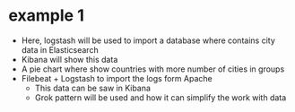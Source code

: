 # example 1
 - Here, logstash will be used to import a database where contains city data in Elasticsearch
 - Kibana will show this data
 - A pie chart where show countries with more number of cities in groups
 - Filebeat + Logstash to import the logs form Apache
   - This data can be saw in Kibana
   - Grok pattern will be used and how it can simplify the work with data